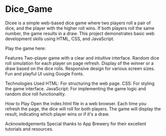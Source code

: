 # Dice_Game

Dicee is a simple web-based dice game where two players roll a pair of dice, and the player with the higher roll wins. If both players roll the same number, the game results in a draw. This project demonstrates basic web development skills using HTML, CSS, and JavaScript.

Play the game here: 

Features
Two-player game with a clear and intuitive interface.
Random dice roll simulation for each player on page refresh.
Display of the winner or a draw based on the dice rolls.
Responsive design for various screen sizes.
Fun and playful UI using Google Fonts.

Technologies Used
HTML: For structuring the web page.
CSS: For styling the game interface.
JavaScript: For implementing the game logic and random dice roll functionality.

How to Play
Open the index.html file in a web browser.
Each time you refresh the page, the dice will roll for both players.
The game will display the result, indicating which player wins or if it's a draw.

Acknowledgements
Special thanks to App Brewery for their excellent tutorials and resources.
